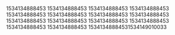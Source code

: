 1534134888453
1534134888453
1534134888453
1534134888453
1534134888453
1534134888453
1534134888453
1534134888453
1534134888453
1534134888453
1534134888453
1534134888453
1534134888453
1534134888453
15341348884531534149010033